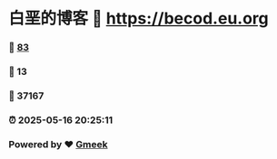 # 白垩的博客 :link: https://becod.eu.org 
### :page_facing_up: [83](https://becod.eu.org/tag.html) 
### :speech_balloon: 13 
### :hibiscus: 37167 
### :alarm_clock: 2025-05-16 20:25:11 
### Powered by :heart: [Gmeek](https://github.com/Meekdai/Gmeek)
